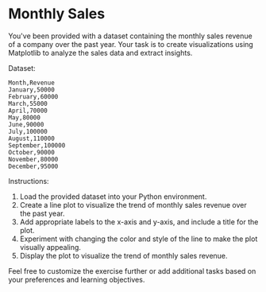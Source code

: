 
# Monthly Sales 

You've been provided with a dataset containing the monthly sales revenue of a company over the past year. Your task is to create visualizations using Matplotlib to analyze the sales data and extract insights.

Dataset:

```plaintext
Month,Revenue
January,50000
February,60000
March,55000
April,70000
May,80000
June,90000
July,100000
August,110000
September,100000
October,90000
November,80000
December,95000
```

Instructions:
1. Load the provided dataset into your Python environment.
2. Create a line plot to visualize the trend of monthly sales revenue over the past year.
3. Add appropriate labels to the x-axis and y-axis, and include a title for the plot.
4. Experiment with changing the color and style of the line to make the plot visually appealing.
5. Display the plot to visualize the trend of monthly sales revenue.

Feel free to customize the exercise further or add additional tasks based on your preferences and learning objectives.